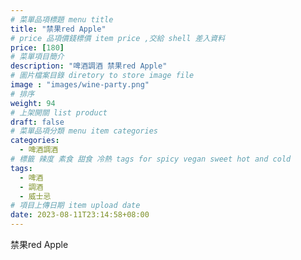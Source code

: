 ```yaml
---
# 菜單品項標題 menu title 
title: "禁果red Apple"
# price 品項價錢標價 item price ,交給 shell 差入資料
price: [180] 
# 菜單項目簡介 
description: "啤酒調酒 禁果red Apple"
# 圖片檔案目錄 diretory to store image file
image : "images/wine-party.png"
# 排序
weight: 94 
# 上架開關 list product 
draft: false
# 菜單品項分類 menu item categories 
categories:
  - 啤酒調酒 
# 標籤 辣度 素食 甜食 冷熱 tags for spicy vegan sweet hot and cold 
tags:
  - 啤酒
  - 調酒 
  - 威士忌
# 項目上傳日期 item upload date 
date: 2023-08-11T23:14:58+08:00
---
```


 禁果red Apple
